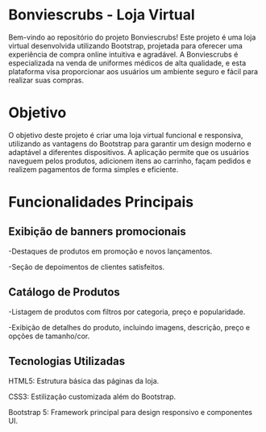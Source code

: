# Bonviescrubs - Loja Virtual

Bem-vindo ao repositório do projeto Bonviescrubs! Este projeto é uma loja virtual desenvolvida utilizando Bootstrap, projetada para oferecer uma experiência de compra online intuitiva e agradável. A Bonviescrubs é especializada na venda de uniformes médicos de alta qualidade, e esta plataforma visa proporcionar aos usuários um ambiente seguro e fácil para realizar suas compras.



# Objetivo
O objetivo deste projeto é criar uma loja virtual funcional e responsiva, utilizando as vantagens do Bootstrap para garantir um design moderno e adaptável a diferentes dispositivos. A aplicação permite que os usuários naveguem pelos produtos, adicionem itens ao carrinho, façam pedidos e realizem pagamentos de forma simples e eficiente.




# Funcionalidades Principais

## Exibição de banners promocionais

-Destaques de produtos em promoção e novos lançamentos.

-Seção de depoimentos de clientes satisfeitos.


## Catálogo de Produtos

-Listagem de produtos com filtros por categoria, preço e popularidade.

-Exibição de detalhes do produto, incluindo imagens, descrição, preço e opções de tamanho/cor.


## Tecnologias Utilizadas
HTML5: Estrutura básica das páginas da loja.

CSS3: Estilização customizada além do Bootstrap.

Bootstrap 5: Framework principal para design responsivo e componentes UI.
